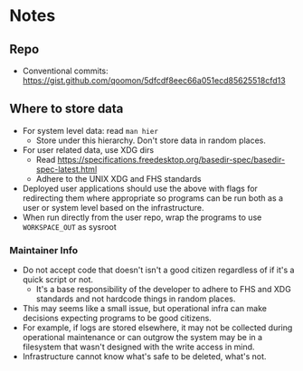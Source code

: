 # Notes

## Repo

- Conventional commits: https://gist.github.com/qoomon/5dfcdf8eec66a051ecd85625518cfd13

## Where to store data

- For system level data: read `man hier`
  - Store under this hierarchy. Don't store data in random places.
- For user related data, use XDG dirs
  - Read https://specifications.freedesktop.org/basedir-spec/basedir-spec-latest.html
  - Adhere to the UNIX XDG and FHS standards
- Deployed user applications should use the above with flags for redirecting them where appropriate so programs can
  be run both as a user or system level based on the infrastructure.
- When run directly from the user repo, wrap the programs to use `WORKSPACE_OUT` as sysroot

### Maintainer Info

- Do not accept code that doesn't isn't a good citizen regardless of if it's a quick script or not.
  - It's a base responsibility of the developer to adhere to FHS and XDG standards and not hardcode things in random
    places.
- This may seems like a small issue, but operational infra can make decisions expecting programs to be good citizens.
- For example, if logs are stored elsewhere, it may not be collected during operational maintenance or can outgrow
  the system may be in a filesystem that wasn't designed with the write access in mind.
- Infrastructure cannot know what's safe to be deleted, what's not.
